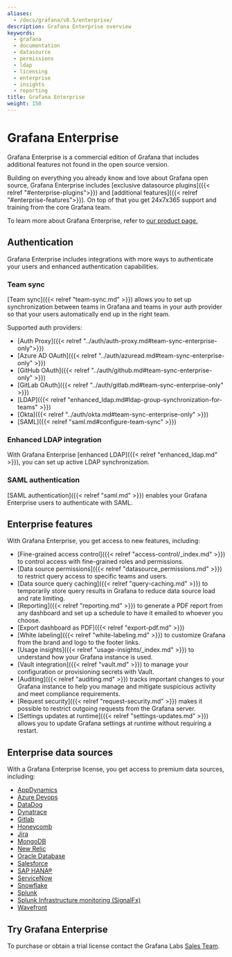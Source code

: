 ```yaml
---
aliases:
  - /docs/grafana/v8.5/enterprise/
description: Grafana Enterprise overview
keywords:
  - grafana
  - documentation
  - datasource
  - permissions
  - ldap
  - licensing
  - enterprise
  - insights
  - reporting
title: Grafana Enterprise
weight: 150
---
```


# Grafana Enterprise

Grafana Enterprise is a commercial edition of Grafana that includes additional features not found in the open source version.

Building on everything you already know and love about Grafana open source, Grafana Enterprise includes [exclusive datasource plugins]({{< relref "#enterprise-plugins">}}) and [additional features]({{< relref "#enterprise-features">}}). On top of that you get 24x7x365 support and training from the core Grafana team.

To learn more about Grafana Enterprise, refer to [our product page.](https://grafana.com/enterprise)

## Authentication

Grafana Enterprise includes integrations with more ways to authenticate your users and enhanced authentication capabilities.

### Team sync

[Team sync]({{< relref "team-sync.md" >}}) allows you to set up synchronization between teams in Grafana and teams in your auth provider so that your users automatically end up in the right team.

Supported auth providers:

- [Auth Proxy]({{< relref "../auth/auth-proxy.md#team-sync-enterprise-only">}})
- [Azure AD OAuth]({{< relref "../auth/azuread.md#team-sync-enterprise-only" >}})
- [GitHub OAuth]({{< relref "../auth/github.md#team-sync-enterprise-only" >}})
- [GitLab OAuth]({{< relref "../auth/gitlab.md#team-sync-enterprise-only" >}})
- [LDAP]({{< relref "enhanced_ldap.md#ldap-group-synchronization-for-teams" >}})
- [Okta]({{< relref "../auth/okta.md#team-sync-enterprise-only" >}})
- [SAML]({{< relref "saml.md#configure-team-sync" >}})

### Enhanced LDAP integration

With Grafana Enterprise [enhanced LDAP]({{< relref "enhanced_ldap.md" >}}), you can set up active LDAP synchronization.

### SAML authentication

[SAML authentication]({{< relref "saml.md" >}}) enables your Grafana Enterprise users to authenticate with SAML.

## Enterprise features

With Grafana Enterprise, you get access to new features, including:

- [Fine-grained access control]({{< relref "access-control/_index.md" >}}) to control access with fine-grained roles and permissions.
- [Data source permissions]({{< relref "datasource_permissions.md" >}}) to restrict query access to specific teams and users.
- [Data source query caching]({{< relref "query-caching.md" >}}) to temporarily store query results in Grafana to reduce data source load and rate limiting.
- [Reporting]({{< relref "reporting.md" >}}) to generate a PDF report from any dashboard and set up a schedule to have it emailed to whoever you choose.
- [Export dashboard as PDF]({{< relref "export-pdf.md" >}})
- [White labeling]({{< relref "white-labeling.md" >}}) to customize Grafana from the brand and logo to the footer links.
- [Usage insights]({{< relref "usage-insights/_index.md" >}}) to understand how your Grafana instance is used.
- [Vault integration]({{< relref "vault.md" >}}) to manage your configuration or provisioning secrets with Vault.
- [Auditing]({{< relref "auditing.md" >}}) tracks important changes to your Grafana instance to help you manage and mitigate suspicious activity and meet compliance requirements.
- [Request security]({{< relref "request-security.md" >}}) makes it possible to restrict outgoing requests from the Grafana server.
- [Settings updates at runtime]({{< relref "settings-updates.md" >}}) allows you to update Grafana settings at runtime without requiring a restart.

## Enterprise data sources

With a Grafana Enterprise license, you get access to premium data sources, including:

- [AppDynamics](https://grafana.com/grafana/plugins/dlopes7-appdynamics-datasource)
- [Azure Devops](https://grafana.com/grafana/plugins/grafana-azuredevops-datasource)
- [DataDog](https://grafana.com/grafana/plugins/grafana-datadog-datasource)
- [Dynatrace](https://grafana.com/grafana/plugins/grafana-dynatrace-datasource)
- [Gitlab](https://grafana.com/grafana/plugins/grafana-gitlab-datasource)
- [Honeycomb](https://grafana.com/grafana/plugins/grafana-honeycomb-datasource)
- [Jira](https://grafana.com/grafana/plugins/grafana-jira-datasource)
- [MongoDB](https://grafana.com/grafana/plugins/grafana-mongodb-datasource)
- [New Relic](https://grafana.com/grafana/plugins/grafana-newrelic-datasource)
- [Oracle Database](https://grafana.com/grafana/plugins/grafana-oracle-datasource)
- [Salesforce](https://grafana.com/grafana/plugins/grafana-salesforce-datasource)
- [SAP HANA®](https://grafana.com/grafana/plugins/grafana-saphana-datasource)
- [ServiceNow](https://grafana.com/grafana/plugins/grafana-servicenow-datasource)
- [Snowflake](https://grafana.com/grafana/plugins/grafana-snowflake-datasource)
- [Splunk](https://grafana.com/grafana/plugins/grafana-splunk-datasource)
- [Splunk Infrastructure monitoring (SignalFx)](https://grafana.com/grafana/plugins/grafana-splunk-monitoring-datasource)
- [Wavefront](https://grafana.com/grafana/plugins/grafana-wavefront-datasource)

## Try Grafana Enterprise

To purchase or obtain a trial license contact the Grafana Labs [Sales Team](https://grafana.com/contact?about=support&topic=Grafana%20Enterprise).
